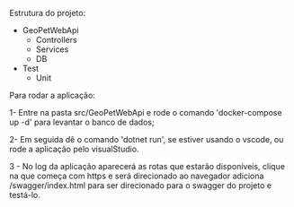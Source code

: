 Estrutura do projeto:
- GeoPetWebApi
  - Controllers
  - Services
  - DB   
- Test
  - Unit 

Para rodar a aplicação: 

1- Entre na pasta src/GeoPetWebApi e rode o comando 'docker-compose up -d' para levantar o banco de dados;

2- Em seguida dê o comando 'dotnet run', se estiver usando o vscode, ou rode a aplicação pelo visualStudio.

3 - No log da aplicação aparecerá as rotas que estarão disponíveis, clique na que começa com https e será direcionado ao navegador adiciona /swagger/index.html para ser direcionado para o swagger do projeto e testá-lo.



<!--- Fontes de pesquisa:

https://stackoverflow.com/questions/60444977/how-to-get-identity-user-from-his-authentication-jwt-token-in-net-core-api

https://github.com/AzureAD/azure-activedirectory-identitymodel-extensions-for-dotnet/blob/dev/src/System.IdentityModel.Tokens.Jwt/ClaimTypeMapping.cs#L54 -->
